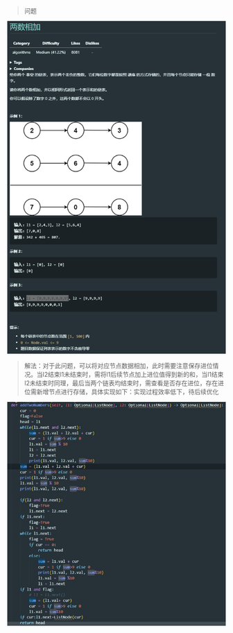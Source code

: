> 问题

![两数相加](https://raw.githubusercontent.com/fourmia/Picture/main/%E4%B8%A4%E6%95%B0%E7%9B%B8%E5%8A%A0.png)

> 解法：对于此问题，可以将对应节点数据相加，此时需要注意保存进位情况。当l2结束l1未结束时，需将l1后续节点加上进位值得到新的和，当l1结束l2未结束时同理，最后当两个链表均结束时，需查看是否存在进位，存在进位需新增节点进行存储，具体实现如下：实现过程效率低下，待后续优化

![两数相加解法](https://raw.githubusercontent.com/fourmia/Picture/main/%E4%B8%A4%E6%95%B0%E7%9B%B8%E5%8A%A0%E8%A7%A3%E6%B3%95.png)